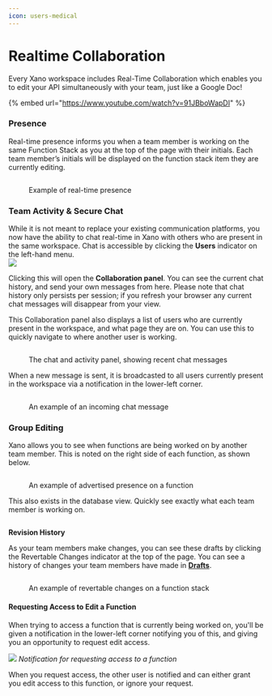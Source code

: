 ```yaml
---
icon: users-medical
---
```


# Realtime Collaboration

Every Xano workspace includes Real-Time Collaboration which enables you to edit your API simultaneously with your team, just like a Google Doc!&#x20;

{% embed url="https://www.youtube.com/watch?v=91JBboWapDI" %}

### Presence

Real-time presence informs you when a team member is working on the same Function Stack as you at the top of the page with their initials. Each team member’s initials will be displayed on the function stack item they are currently editing.&#x20;

<figure><img src="../.gitbook/assets/image (1).png" alt=""><figcaption><p>Example of real-time presence</p></figcaption></figure>



### Team Activity & Secure Chat

While it is not meant to replace your existing communication platforms, you now have the ability to chat real-time in Xano with others who are present in the same workspace. Chat is accessible by clicking the **Users** indicator on the left-hand menu.\
![](<../.gitbook/assets/CleanShot 2023-01-03 at 15.26.42@2x.png>)

Clicking this will open the **Collaboration panel**. You can see the current chat history, and send your own messages from here. Please note that chat history only persists per session; if you refresh your browser any current chat messages will disappear from your view.

This Collaboration panel also displays a list of users who are currently present in the workspace, and what page they are on. You can use this to quickly navigate to where another user is working.

<figure><img src="../.gitbook/assets/CleanShot 2023-01-03 at 15.35.53@2x.png" alt=""><figcaption><p>The chat and activity panel, showing recent chat messages</p></figcaption></figure>

When a new message is sent, it is broadcasted to all users currently present in the workspace via a notification in the lower-left corner.

<figure><img src="../.gitbook/assets/CleanShot 2023-01-03 at 15.33.24@2x.png" alt=""><figcaption><p>An example of an incoming chat message</p></figcaption></figure>

### Group Editing

Xano allows you to see when functions are being worked on by another team member. This is noted on the right side of each function, as shown below.

<figure><img src="../.gitbook/assets/CleanShot 2023-01-03 at 16.31.43@2x.png" alt=""><figcaption><p>An example of advertised presence on a function</p></figcaption></figure>

This also exists in the database view. Quickly see exactly what each team member is working on.

<figure><img src="../.gitbook/assets/CleanShot 2023-07-31 at 11.47.43@2x.png" alt=""><figcaption></figcaption></figure>

**Revision History**

As your team members make changes, you can see these drafts by clicking the Revertable Changes indicator at the top of the page. You can see a history of changes your team members have made in [**Drafts**](../the-function-stack/building-with-visual-development/#creating-a-draft).

<figure><img src="../.gitbook/assets/CleanShot 2023-01-03 at 16.36.18@2x.png" alt=""><figcaption><p>An example of revertable changes on a function stack</p></figcaption></figure>

#### Requesting Access to Edit a Function

When trying to access a function that is currently being worked on, you'll be given a notification in the lower-left corner notifying you of this, and giving you an opportunity to request edit access.

![](<../.gitbook/assets/CleanShot 2023-01-03 at 16.33.19@2x.png>) _Notification for requesting access to a function_

When you request access, the other user is notified and can either grant you edit access to this function, or ignore your request.

<figure><img src="../.gitbook/assets/CleanShot 2023-01-03 at 16.34.38@2x.png" alt=""><figcaption></figcaption></figure>

